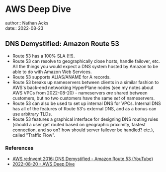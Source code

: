 # AWS Deep Dive

author:: Nathan Acks  
date:: 2022-08-23

## DNS Demystified: Amazon Route 53

* Route 53 has a 100% SLA (!!!).
* Route 53 can resolve to geographically close hosts, handle failover, etc. All the things you would expect a DNS system hosted by Amazon to be able to do with Amazon Web Services.
* Route 53 supports ALIAS/ANAME for A records.
* Route 53 breaks up nameservers between  clients in a similar fashion to AWS's back-end networking HyperPlane nodes (see my notes about AWS VPCs from 2022-08-20) - nameservers *are* shared between customers, but no two customers have the same *set* of nameservers.
* Route 53 can also be used to set up internal DNS for VPCs. Internal DNS has all of the features of Route 53's external DNS, and as a bonus can use arbitrary TLDs.
* Route 53 features a graphical interface for designing DNS routing rules (should a user get routed based on geographic proximity, fastest connection, and so on? how should server failover be handled? etc.), called "Traffic Flow".

### References

* [AWS re:Invent 2016: DNS Demystified - Amazon Route 53 (YouTube)](https://youtu.be/UP7wDBjZ37o)
* [2022-08-20 - AWS Deep Dive](2022-08-20-aws-deep-dive.md)
